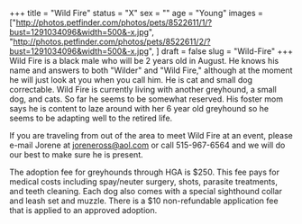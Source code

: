 +++
title = "Wild Fire"
status = "X"
sex = ""
age = "Young"
images = ["http://photos.petfinder.com/photos/pets/8522611/1/?bust=1291034096&width=500&-x.jpg",
"http://photos.petfinder.com/photos/pets/8522611/2/?bust=1291034096&width=500&-x.jpg",
]
draft = false
slug = "Wild-Fire"
+++
Wild Fire is a black male who will be 2 years old in August.   He knows his name and answers to both "Wilder" and "Wild Fire," although at the moment he will just look at you when you call him.  He is cat and small dog correctable.   Wild Fire is currently living with another greyhound, a small dog, and cats.  So far he seems to be somewhat reserved.  His foster mom says he is content to laze around with her 6 year old greyhound so he seems to be adapting well to the retired life.


  If you are traveling from out of the area to meet Wild Fire at an event, please e-mail Jorene at joreneross@aol.com or call 515-967-6564 and we will do our best to make sure he is present.

The adoption fee for greyhounds through HGA is $250. This fee pays for medical costs including spay/neuter surgery, shots, parasite treatments, and teeth cleaning. Each dog also comes with a special sighthound collar and leash set and muzzle. There is a $10 non-refundable application fee that is applied to an approved adoption.
